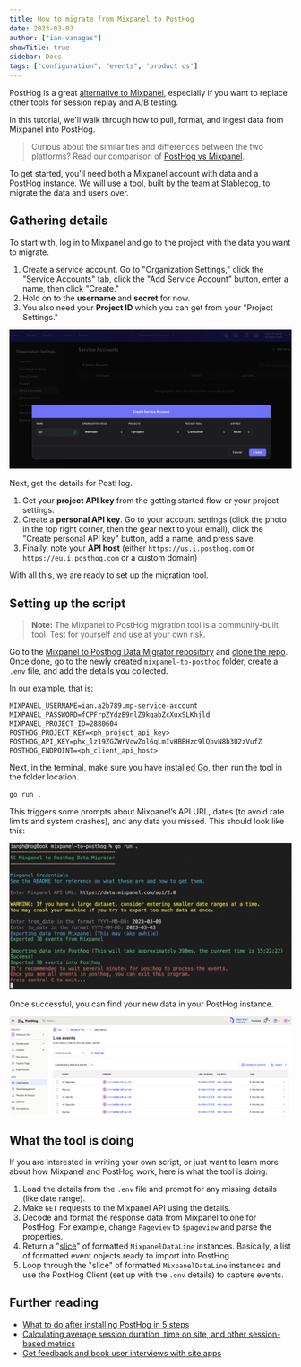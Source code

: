 ```yaml
---
title: How to migrate from Mixpanel to PostHog
date: 2023-03-03
author: ["ian-vanagas"]
showTitle: true
sidebar: Docs
tags: ["configuration", "events", 'product os']
---
```


PostHog is a great [alternative to Mixpanel](/blog/best-mixpanel-alternatives), especially if you want to replace other tools for session replay and A/B testing.

In this tutorial, we'll walk through how to pull, format, and ingest data from Mixpanel into PostHog.

> Curious about the similarities and differences between the two platforms? Read our comparison of [PostHog vs Mixpanel](/blog/posthog-vs-mixpanel).

To get started, you'll need both a Mixpanel account with data and a PostHog instance. We will use [a tool](https://github.com/stablecog/mixpanel-to-posthog), built by the team at [Stablecog](https://stablecog.com/), to migrate the data and users over.

## Gathering details

To start with, log in to Mixpanel and go to the project with the data you want to migrate. 

1. Create a service account. Go to "Organization Settings," click the "Service Accounts" tab, click the "Add Service Account" button, enter a name, then click "Create."
2. Hold on to the **username** and **secret** for now. 
3. You also need your **Project ID** which you can get from your "Project Settings."

![Mixpanel](../images/tutorials/mixpanel-to-posthog/mixpanel.png)

Next, get the details for PostHog. 

1. Get your **project API key** from the getting started flow or your project settings. 
2. Create a **personal API key**. Go to your account settings (click the photo in the top right corner, then the gear next to your email), click the "Create personal API key" button, add a name, and press save.
3. Finally, note your **API host** (either `https://us.i.posthog.com` or `https://eu.i.posthog.com` or a custom domain)

With all this, we are ready to set up the migration tool.

## Setting up the script

> **Note:** The Mixpanel to PostHog migration tool is a community-built tool. Test for yourself and use at your own risk.

Go to the [Mixpanel to Posthog Data Migrator repository](https://github.com/stablecog/mixpanel-to-posthog) and [clone the repo](https://docs.github.com/en/repositories/creating-and-managing-repositories/cloning-a-repository). Once done, go to the newly created `mixpanel-to-posthog` folder, create a `.env` file, and add the details you collected.

In our example, that is:
```
MIXPANEL_USERNAME=ian.a2b789.mp-service-account
MIXPANEL_PASSWORD=fCPFrpZYdzB9nlZ9kqabZcXuxSLKhjld
MIXPANEL_PROJECT_ID=2880604
POSTHOG_PROJECT_KEY=<ph_project_api_key>
POSTHOG_API_KEY=phx_lz19ZGZWrVcwZol6qLmIvHBBHzc9lQbvN8b3U2zVufZ
POSTHOG_ENDPOINT=<ph_client_api_host>
```

Next, in the terminal, make sure you have [installed Go](https://go.dev/doc/install), then run the tool in the folder location.

```bash
go run .
```

This triggers some prompts about Mixpanel’s API URL, dates (to avoid rate limits and system crashes), and any data you missed. This should look like this:

![Script](../images/tutorials/mixpanel-to-posthog/script.png)

Once successful, you can find your new data in your PostHog instance.

![PostHog](../images/tutorials/mixpanel-to-posthog/posthog.png)

## What the tool is doing

If you are interested in writing your own script, or just want to learn more about how Mixpanel and PostHog work, here is what the tool is doing:

1. Load the details from the `.env` file and prompt for any missing details (like date range).
2. Make `GET` requests to the Mixpanel API using the details. 
3. Decode and format the response data from Mixpanel to one for PostHog. For example, change `Pageview` to `$pageview` and parse the properties. 
4. Return a "[slice](https://go.dev/tour/moretypes/7)" of formatted `MixpanelDataLine` instances. Basically, a list of formatted event objects ready to import into PostHog.
5. Loop through the "slice" of formatted `MixpanelDataLine` instances and use the PostHog Client (set up with the `.env` details) to capture events. 

## Further reading

- [What to do after installing PostHog in 5 steps](/tutorials/next-steps-after-installing)
- [Calculating average session duration, time on site, and other session-based metrics](/tutorials/session-metrics)
- [Get feedback and book user interviews with site apps](/tutorials/feedback-interviews-site-apps)